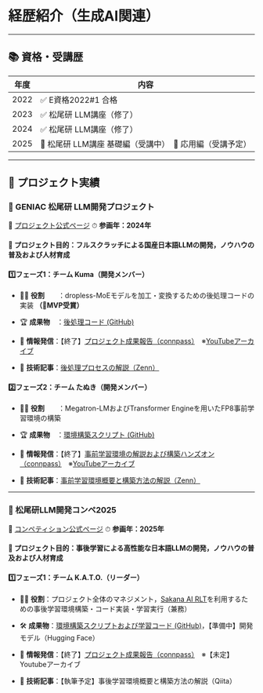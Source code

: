 # 経歴紹介（生成AI関連）

---

## 📚 資格・受講歴

| 年度   | 内容                                    |
| ---- | ------------------------------------- |
| 2022 | ✅ E資格2022#1 合格                        |
| 2023 | ✅ 松尾研 LLM講座（修了）                       |
| 2024 | ✅ 松尾研 LLM講座（修了）                       |
| 2025 | 🔄 松尾研 LLM講座 基礎編（受講中）　📅 応用編（受講予定） |

---

## 🚀 プロジェクト実績

### 🧠 GENIAC 松尾研 LLM開発プロジェクト

🔗 [プロジェクト公式ページ](https://weblab.t.u-tokyo.ac.jp/geniac_llm/)
⏱ **参画年：2024年**

#### 🔹 プロジェクト目的：フルスクラッチによる国産日本語LLMの開発，ノウハウの普及および人材育成

#### 1️⃣フェーズ1：チーム Kuma（開発メンバー）

* 🧑‍💻 **役割**　　：dropless-MoEモデルを加工・変換するための後処理コードの実装 **（🎊MVP受賞）**

* 🏆 **成果物**　：[後処理コード (GitHub)](https://github.com/matsuolab/nedo_project_code/tree/team_kumagai/dMoE_postprocess)

* 📢 **情報発信**：【終了】[プロジェクト成果報告（connpass）](https://matsuolab-community.connpass.com/event/323269/)　※[YouTubeアーカイブ](https://youtu.be/v_OYm7OgYyo?si=PR_wV1D7LFt4vnpv)

* 📝 **技術記事**：[後処理プロセスの解説（Zenn）](https://zenn.dev/matsuolab/articles/c521892085eda8)

#### 2️⃣フェーズ2：チーム たぬき（開発メンバー）

* 🧑‍💻 **役割**　　：Megatron-LMおよびTransformer Engineを用いたFP8事前学習環境の構築

* 🏆 **成果物**　：[環境構築スクリプト (GitHub)](https://github.com/matsuolab/tanuki/tree/master/Tanuki_pretraining)

* 📢 **情報発信**：【終了】[事前学習環境の解説および構築ハンズオン（connpass）](https://matsuolab-community.connpass.com/event/332491/)　※[YouTubeアーカイブ](https://youtu.be/dF6ye75lb6g?si=jxb0km2D5-QMzNTF)

* 📝 **技術記事**：[事前学習環境概要と構築方法の解説（Zenn）](https://zenn.dev/matsuolab/articles/ce8642479a448f)

---

### 🧠 松尾研LLM開発コンペ2025

🔗 [コンペティション公式ページ](https://weblab.t.u-tokyo.ac.jp/lm-compe-2025/)
⏱ **参画年：2025年**

#### 🔹 プロジェクト目的：事後学習による高性能な日本語LLMの開発，ノウハウの普及および人材育成

#### 1️⃣フェーズ1：チーム K.A.T.O.（リーダー）

* 👨‍🏫 **役割**：プロジェクト全体のマネジメント，[Sakana AI RLT](https://github.com/SakanaAI/RLT)を利用するための事後学習環境構築・コード実装・学習実行（兼務）

* 🛠 **成果物**：[環境構築スクリプトおよび学習コード (GitHub)](https://github.com/matsuolab/llm_competition_2025_bridge_code/tree/team_p07_kato)，【準備中】開発モデル（Hugging Face）

* 📢 **情報発信**：【終了】[プロジェクト成果報告（connpass）](https://matsuolab-community.connpass.com/event/368880/)　※【未定】Youtubeアーカイブ

* 📝 **技術記事**：【執筆予定】事後学習環境概要と構築方法の解説（Qiita）


<!--
**jaked97/jaked97** is a ✨ _special_ ✨ repository because its `README.md` (this file) appears on your GitHub profile.

Here are some ideas to get you started:

- 🔭 I’m currently working on ...
- 🌱 I’m currently learning ...
- 👯 I’m looking to collaborate on ...
- 🤔 I’m looking for help with ...
- 💬 Ask me about ...
- 📫 How to reach me: ...
- 😄 Pronouns: ...
- ⚡ Fun fact: ...
-->
